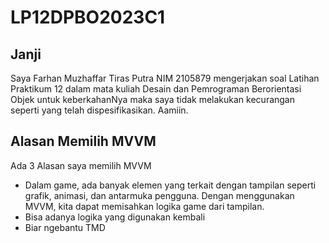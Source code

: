 # LP12DPBO2023C1

## Janji
Saya Farhan Muzhaffar Tiras Putra NIM 2105879 mengerjakan soal Latihan Praktikum 12 dalam mata kuliah Desain dan Pemrograman Berorientasi Objek untuk keberkahanNya maka saya tidak melakukan kecurangan seperti yang telah dispesifikasikan. Aamiin.

## Alasan Memilih MVVM
Ada 3 Alasan saya memilih MVVM
- Dalam game, ada banyak elemen yang terkait dengan tampilan seperti grafik, animasi, dan antarmuka pengguna. Dengan menggunakan MVVM, kita dapat memisahkan logika game dari tampilan.
-  Bisa adanya logika yang digunakan kembali
-  Biar ngebantu TMD
